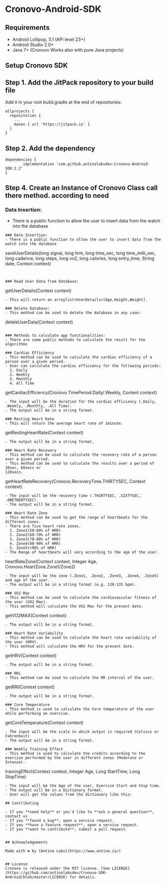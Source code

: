 # Cronovo-Android-SDK

## Requirements

- Android Lollipop, 5.1 (API level 23+)
- Android Studio 2.0+
- Java 7+
(Cronovo Works also with pure Java projects)
## Setup Cronovo SDK

## Step 1. Add the JitPack repository to your build file
Add it in your root build.gradle at the end of repositories:

    allprojects {
      repositories {
        ...
        maven { url 'https://jitpack.io' }
      }
    }

## Step 2. Add the dependency

    dependencies {
            implementation 'com.github.antinolabsdev:Cronovo-Android-SDK:1.2'
    }
  

	
## Step 4. Create an Instance of Cronovo Class call there method. according to need
	
  ### Data Insertion:
- There is a public function to allow the user to insert data from the watch into the database
```
### Data Insertion:
- There is a public function to allow the user to insert data from the watch into the database
```
saveUserDetails(long signal, long hrm, long time_sec, long time_milli_sec, long cadence, long steps, long vo2, long calories, long entry_time, String date, Context context)
```


### Read User Data from Database:
```
getUserDetails(Context context)
```
- This will return an arraylist<UserDetails>[Age,Height,Weight].

### Delete Database:
- This method can be used to delete the database in any case:
```
deleteUserData(Context context)
```

### Methods to calculate app functionalities:
- There are some public methods to calculate the result for the algorithms

### Cardiac Efficiency
- This method can be used to calculate the cardiac efficiency of a person over a given period.
- User can calculate the cardiac efficiency for the following periods:
  1. Daily
  2. Weekly
  3. Monthly
  4. All Time

```
getCardiacEfficiency(Cronovo.TimePeriod.Daily/.Weekly, Context context)
```
- The input will be the duration for the cardiac efficiency (.Daily, .Weekly, .Monthly, .All Time).
- The output will be in a string format.

### Resting Heart Rate
- This will return the average heart rate of 1minute.
```
getRestingHeartRate(Context context)
```
- The output will be in a string format.

### Heart Rate Recovery
- This method can be used to calculate the recovery rate of a person over a given period.
- This method can be used to calculate the results over a period of 30sec, 60secs or
120secs.
```
getHeartRateRecovery(Cronovo.RecoveryTime.THIRTYSEC, Context context)
```
- The input will be the recovery time (.THIRTYSEC, .SIXTYSEC, .ONETWENTYSEC).
- The output will be in a string format.

### Heart Rate Zone
- This method can be used to get the range of heartbeats for the different zones.
- There are five heart rate zones.
  1. Zone1(50-60% of HRR)
  2. Zone2(60-70% of HRR)
  3. Zone3(70-80% of HRR)
  4. Zone4(80-90% of HRR)
  5. Zone5(>90% of HRR)
- The Range of heartbeats will vary according to the age of the user.
```
heartRateZone(Context context, Integer Age, Cronovo.HeartZone.Zone1/Zone2)
```
- The input will be the zone (.Zone1, .Zone2, .Zone3, .Zone4, .Zone5) and age of the user.
- The output will be in a string format (e.g. 120-135 bpm).

### VO2 Max
- This method can be used to calculate the cardiovascular fitness of the user (VO2 Max).
- This method will calculate the VO2 Max for the present date.
```
getVO2MAX(Context context)
```
- The output will be in a string format.

### Heart Rate Variability
- This method can be used to calculate the heart rate variability of the user (HRV).
- This method will calculate the HRV for the present date.
```
 getHRV(Context context)
```
- The output will be in a string format.

### RRi
- This method can be used to calculate the RR interval of the user.
```
 getRRI(Context context)
```
- The output will be in a string format.

### Core Temperature
- This method is used to calculate the Core temperature of the user while performing an exercise.
```
getCoreTemperature(Context context)
```
- The input will be the scale in which output is required (Celsius or Fahrenheit)
- The output will be in a string format.

### Weekly Training Effect
- This method is used to calculate the credits according to the exercise performed by the user in different zones (Moderate or Intense).
```
trainingEffect(Context context, Integer Age, Long StartTime, Long StopTime)
```
- The input will be the Age of the user, Exercise Start and Stop time.
- The output will be in a Dictionary format.
- User will get the values from the dictionary like this:
 
## Contributing

- If you **need help** or you'd like to **ask a general question**, contact us
- If you **found a bug**, open a service request.
- If you **have a feature request**, open a service request.
- If you **want to contribute**, submit a pull request.


## Acknowledgements

Made with ❤️ by [Antino Labs](https://www.antino.io/)


## License
Cronovo is released under the MIT license. [See LICENSE](https://github.com/antinolabsdev/Cronovo-SDK-Android/blob/master/LICENSE) for details.

